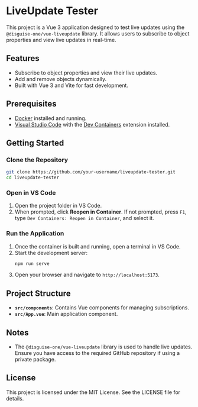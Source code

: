 # LiveUpdate Tester

This project is a Vue 3 application designed to test live updates using the `@disguise-one/vue-liveupdate` library. It allows users to subscribe to object properties and view live updates in real-time.

## Features

- Subscribe to object properties and view their live updates.
- Add and remove objects dynamically.
- Built with Vue 3 and Vite for fast development.

## Prerequisites

- [Docker](https://www.docker.com/) installed and running.
- [Visual Studio Code](https://code.visualstudio.com/) with the [Dev Containers](https://marketplace.visualstudio.com/items?itemName=ms-vscode-remote.remote-containers) extension installed.

## Getting Started

### Clone the Repository

```bash
git clone https://github.com/your-username/liveupdate-tester.git
cd liveupdate-tester
```

### Open in VS Code

1. Open the project folder in VS Code.
2. When prompted, click **Reopen in Container**. If not prompted, press `F1`, type `Dev Containers: Reopen in Container`, and select it.

### Run the Application

1. Once the container is built and running, open a terminal in VS Code.
2. Start the development server:
   ```bash
   npm run serve
   ```
3. Open your browser and navigate to `http://localhost:5173`.

## Project Structure

- **`src/components`**: Contains Vue components for managing subscriptions.
- **`src/App.vue`**: Main application component.

## Notes

- The `@disguise-one/vue-liveupdate` library is used to handle live updates. Ensure you have access to the required GitHub repository if using a private package.

## License

This project is licensed under the MIT License. See the LICENSE file for details.
